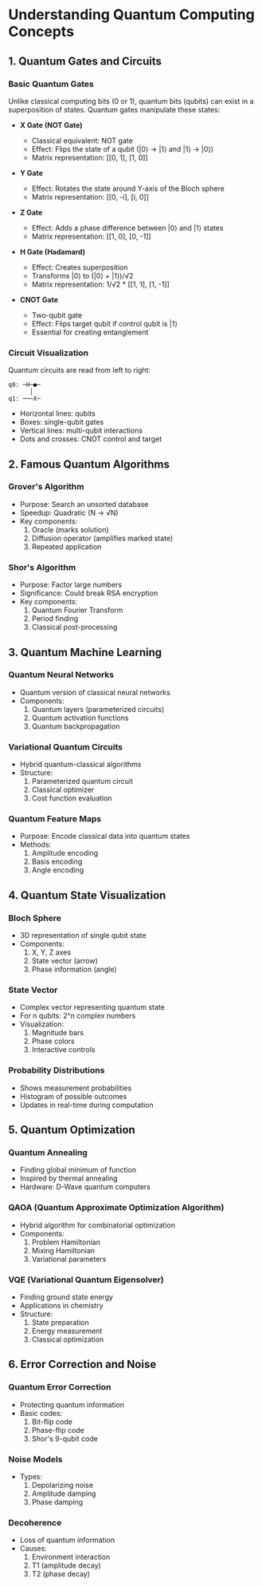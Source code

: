 # Understanding Quantum Computing Concepts

## 1. Quantum Gates and Circuits

### Basic Quantum Gates
Unlike classical computing bits (0 or 1), quantum bits (qubits) can exist in a superposition of states. Quantum gates manipulate these states:

- **X Gate (NOT Gate)**
  - Classical equivalent: NOT gate
  - Effect: Flips the state of a qubit (|0⟩ → |1⟩ and |1⟩ → |0⟩)
  - Matrix representation: [[0, 1], [1, 0]]

- **Y Gate**
  - Effect: Rotates the state around Y-axis of the Bloch sphere
  - Matrix representation: [[0, -i], [i, 0]]

- **Z Gate**
  - Effect: Adds a phase difference between |0⟩ and |1⟩ states
  - Matrix representation: [[1, 0], [0, -1]]

- **H Gate (Hadamard)**
  - Effect: Creates superposition
  - Transforms |0⟩ to (|0⟩ + |1⟩)/√2
  - Matrix representation: 1/√2 * [[1, 1], [1, -1]]

- **CNOT Gate**
  - Two-qubit gate
  - Effect: Flips target qubit if control qubit is |1⟩
  - Essential for creating entanglement

### Circuit Visualization
Quantum circuits are read from left to right:
```
q0: ─H─●─
      │
q1: ───X─
```
- Horizontal lines: qubits
- Boxes: single-qubit gates
- Vertical lines: multi-qubit interactions
- Dots and crosses: CNOT control and target

## 2. Famous Quantum Algorithms

### Grover's Algorithm
- Purpose: Search an unsorted database
- Speedup: Quadratic (N → √N)
- Key components:
  1. Oracle (marks solution)
  2. Diffusion operator (amplifies marked state)
  3. Repeated application

### Shor's Algorithm
- Purpose: Factor large numbers
- Significance: Could break RSA encryption
- Key components:
  1. Quantum Fourier Transform
  2. Period finding
  3. Classical post-processing

## 3. Quantum Machine Learning

### Quantum Neural Networks
- Quantum version of classical neural networks
- Components:
  1. Quantum layers (parameterized circuits)
  2. Quantum activation functions
  3. Quantum backpropagation

### Variational Quantum Circuits
- Hybrid quantum-classical algorithms
- Structure:
  1. Parameterized quantum circuit
  2. Classical optimizer
  3. Cost function evaluation

### Quantum Feature Maps
- Purpose: Encode classical data into quantum states
- Methods:
  1. Amplitude encoding
  2. Basis encoding
  3. Angle encoding

## 4. Quantum State Visualization

### Bloch Sphere
- 3D representation of single qubit state
- Components:
  1. X, Y, Z axes
  2. State vector (arrow)
  3. Phase information (angle)

### State Vector
- Complex vector representing quantum state
- For n qubits: 2^n complex numbers
- Visualization:
  1. Magnitude bars
  2. Phase colors
  3. Interactive controls

### Probability Distributions
- Shows measurement probabilities
- Histogram of possible outcomes
- Updates in real-time during computation

## 5. Quantum Optimization

### Quantum Annealing
- Finding global minimum of function
- Inspired by thermal annealing
- Hardware: D-Wave quantum computers

### QAOA (Quantum Approximate Optimization Algorithm)
- Hybrid algorithm for combinatorial optimization
- Components:
  1. Problem Hamiltonian
  2. Mixing Hamiltonian
  3. Variational parameters

### VQE (Variational Quantum Eigensolver)
- Finding ground state energy
- Applications in chemistry
- Structure:
  1. State preparation
  2. Energy measurement
  3. Classical optimization

## 6. Error Correction and Noise

### Quantum Error Correction
- Protecting quantum information
- Basic codes:
  1. Bit-flip code
  2. Phase-flip code
  3. Shor's 9-qubit code

### Noise Models
- Types:
  1. Depolarizing noise
  2. Amplitude damping
  3. Phase damping

### Decoherence
- Loss of quantum information
- Causes:
  1. Environment interaction
  2. T1 (amplitude decay)
  3. T2 (phase decay)
